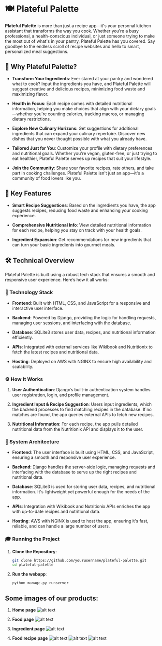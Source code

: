 
# 🍽️ Plateful Palette

**Plateful Palette** is more than just a recipe app—it's your personal kitchen assistant that transforms the way you cook. Whether you're a busy professional, a health-conscious individual, or just someone trying to make the most out of what's in your pantry, Plateful Palette has you covered. Say goodbye to the endless scroll of recipe websites and hello to smart, personalized meal suggestions.

## 🌟 Why Plateful Palette?

- **Transform Your Ingredients**: Ever stared at your pantry and wondered what to cook? Input the ingredients you have, and Plateful Palette will suggest creative and delicious recipes, minimizing food waste and maximizing flavor.
  
- **Health in Focus**: Each recipe comes with detailed nutritional information, helping you make choices that align with your dietary goals—whether you're counting calories, tracking macros, or managing dietary restrictions.
  
- **Explore New Culinary Horizons**: Get suggestions for additional ingredients that can expand your culinary repertoire. Discover new dishes that you never thought possible with what you already have.

- **Tailored Just for You**: Customize your profile with dietary preferences and nutritional goals. Whether you're vegan, gluten-free, or just trying to eat healthier, Plateful Palette serves up recipes that suit your lifestyle.

- **Join the Community**: Share your favorite recipes, rate others, and take part in cooking challenges. Plateful Palette isn't just an app—it's a community of food lovers like you.

## 🚀 Key Features

- **Smart Recipe Suggestions**: Based on the ingredients you have, the app suggests recipes, reducing food waste and enhancing your cooking experience.
  
- **Comprehensive Nutritional Info**: View detailed nutritional information for each recipe, helping you stay on track with your health goals.
  
- **Ingredient Expansion**: Get recommendations for new ingredients that can turn your basic ingredients into gourmet meals.

## 🛠️ Technical Overview

Plateful Palette is built using a robust tech stack that ensures a smooth and responsive user experience. Here’s how it all works:

### 🔧 Technology Stack

- **Frontend**: Built with HTML, CSS, and JavaScript for a responsive and interactive user interface.
  
- **Backend**: Powered by Django, providing the logic for handling requests, managing user sessions, and interfacing with the database.
  
- **Database**: SQLite3 stores user data, recipes, and nutritional information efficiently.
  
- **APIs**: Integrated with external services like Wikibook and Nutritionix to fetch the latest recipes and nutritional data.
  
- **Hosting**: Deployed on AWS with NGINX to ensure high availability and scalability.

### ⚙️ How It Works

1. **User Authentication**: Django’s built-in authentication system handles user registration, login, and profile management.

2. **Ingredient Input & Recipe Suggestion**: Users input ingredients, which the backend processes to find matching recipes in the database. If no matches are found, the app queries external APIs to fetch new recipes.

3. **Nutritional Information**: For each recipe, the app pulls detailed nutritional data from the Nutritionix API and displays it to the user.

### 🧩 System Architecture

- **Frontend**: The user interface is built using HTML, CSS, and JavaScript, ensuring a smooth and responsive user experience.
  
- **Backend**: Django handles the server-side logic, managing requests and interfacing with the database to serve up the right recipes and nutritional data.
  
- **Database**: SQLite3 is used for storing user data, recipes, and nutritional information. It's lightweight yet powerful enough for the needs of the app.
  
- **APIs**: Integration with Wikibook and Nutritionix APIs enriches the app with up-to-date recipes and nutritional data.
  
- **Hosting**: AWS with NGINX is used to host the app, ensuring it's fast, reliable, and can handle a large number of users.

### 🎓 Running the Project

1. **Clone the Repository**:
   ```bash
   git clone https://github.com/yourusername/plateful-palette.git
   cd plateful-palette

2. **Run the webapp**:
   ```bash
   python manage.py runserver

## Some images of our products:
1. **Home page**
![alt text](image-6.png)

2. **Food page**
![alt text](image-5.png)

3. **Ingredient page**
![alt text](image-7.png)

4. **Food recipe page**
![alt text](image-8.png)
![alt text](image-9.png)
![alt text](image-10.png)


